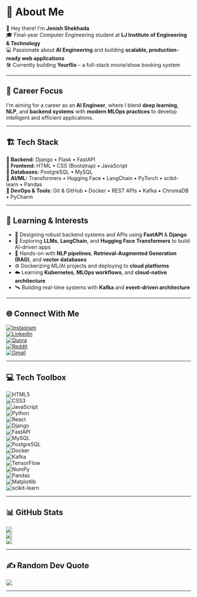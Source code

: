 # 💫 About Me

🚀 Hey there! I'm **Jenish Shekhada**  
🎓 Final-year Computer Engineering student at **LJ Institute of Engineering & Technology**  
💻 Passionate about **AI Engineering** and building **scalable, production-ready web applications**  
🛠️ Currently building **Yourflix** – a full-stack movie/show booking system  

---

## 🧠 Career Focus

I'm aiming for a career as an **AI Engineer**, where I blend **deep learning**, **NLP**, and **backend systems** with **modern MLOps practices** to develop intelligent and efficient applications.

---

## 🏗️ Tech Stack

**🔹 Backend:** Django • Flask • FastAPI  
**🔹 Frontend:** HTML • CSS (Bootstrap) • JavaScript  
**🔹 Databases:** PostgreSQL • MySQL  
**🔹 AI/ML:** Transformers • Hugging Face • LangChain • PyTorch • scikit-learn • Pandas  
**🔹 DevOps & Tools:** Git & GitHub • Docker • REST APIs • Kafka • ChromaDB • PyCharm  

---

## 🌱 Learning & Interests

- 🧱 Designing robust backend systems and APIs using **FastAPI** & **Django**  
- 🤖 Exploring **LLMs**, **LangChain**, and **Hugging Face Transformers** to build AI-driven apps  
- 🧪 Hands-on with **NLP pipelines**, **Retrieval-Augmented Generation (RAG)**, and **vector databases**  
- ⚙️ Dockerizing ML/AI projects and deploying to **cloud platforms**  
- ☁️ Learning **Kubernetes**, **MLOps workflows**, and **cloud-native architecture**  
- 🛰️ Building real-time systems with **Kafka** and **event-driven architecture**  

---

## 🌐 Connect With Me

[![Instagram](https://img.shields.io/badge/Instagram-%23E4405F.svg?logo=Instagram&logoColor=white)](https://instagram.com/j._r._shekhada)  
[![LinkedIn](https://img.shields.io/badge/LinkedIn-%230077B5.svg?logo=linkedin&logoColor=white)](https://linkedin.com/in/jenish-shekhada-ba4681314)  
[![Quora](https://img.shields.io/badge/Quora-%23B92B27.svg?logo=Quora&logoColor=white)](https://quora.com/profile/ShadowMonarch)  
[![Reddit](https://img.shields.io/badge/Reddit-%23FF4500.svg?logo=Reddit&logoColor=white)](https://reddit.com/user/Shadow_Monarch)  
[![Gmail](https://img.shields.io/badge/Email-D14836?logo=gmail&logoColor=white)](mailto:jenishshekhada7@gmail.com)  

---

## 💻 Tech Toolbox

![HTML5](https://img.shields.io/badge/html5-%23E34F26.svg?style=flat-square&logo=html5&logoColor=white)  
![CSS3](https://img.shields.io/badge/css3-%231572B6.svg?style=flat-square&logo=css3&logoColor=white)  
![JavaScript](https://img.shields.io/badge/javascript-%23323330.svg?style=flat-square&logo=javascript&logoColor=%23F7DF1E)  
![Python](https://img.shields.io/badge/python-3670A0?style=flat-square&logo=python&logoColor=ffdd54)  
![React](https://img.shields.io/badge/react-%2320232a.svg?style=flat-square&logo=react&logoColor=%2361DAFB)  
![Django](https://img.shields.io/badge/django-%23092E20.svg?style=flat-square&logo=django&logoColor=white)  
![FastAPI](https://img.shields.io/badge/fastapi-%2300C7B7.svg?style=flat-square&logo=fastapi&logoColor=white)  
![MySQL](https://img.shields.io/badge/mysql-4479A1.svg?style=flat-square&logo=mysql&logoColor=white)  
![PostgreSQL](https://img.shields.io/badge/postgresql-%23316192.svg?style=flat-square&logo=postgresql&logoColor=white)  
![Docker](https://img.shields.io/badge/docker-%230db7ed.svg?style=flat-square&logo=docker&logoColor=white)  
![Kafka](https://img.shields.io/badge/kafka-231F20.svg?style=flat-square&logo=apachekafka&logoColor=white)  
![TensorFlow](https://img.shields.io/badge/TensorFlow-%23FF6F00.svg?style=flat-square&logo=TensorFlow&logoColor=white)  
![NumPy](https://img.shields.io/badge/numpy-%23013243.svg?style=flat-square&logo=numpy&logoColor=white)  
![Pandas](https://img.shields.io/badge/pandas-%23150458.svg?style=flat-square&logo=pandas&logoColor=white)  
![Matplotlib](https://img.shields.io/badge/Matplotlib-%23ffffff.svg?style=flat-square&logo=Matplotlib&logoColor=black)  
![scikit-learn](https://img.shields.io/badge/scikit--learn-%23F7931E.svg?style=flat-square&logo=scikit-learn&logoColor=white)  

---

## 📊 GitHub Stats

![](https://github-readme-stats.vercel.app/api?username=ShadowMonarchX&theme=radical&hide_border=false&include_all_commits=true&count_private=true)  
![](https://github-readme-streak-stats.herokuapp.com/?user=ShadowMonarchX&theme=radical&hide_border=false)  
![](https://github-readme-stats.vercel.app/api/top-langs/?username=ShadowMonarchX&theme=radical&hide_border=false&layout=compact)  

---

## ✍️ Random Dev Quote

![](https://quotes-github-readme.vercel.app/api?type=vertical&theme=dark)

---

<!-- Made with 💻 by Jenish Shekhada | Inspired by GPRM (https://gprm.itsvg.in) -->
